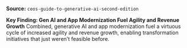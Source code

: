 **Source:** `ceos-guide-to-generative-ai-second-edition`

**Key Finding: Gen AI and App Modernization Fuel Agility and Revenue Growth**
Combined, generative AI and app modernization fuel a virtuous cycle of increased agility and revenue growth, enabling transformation initiatives that just weren’t feasible before.
